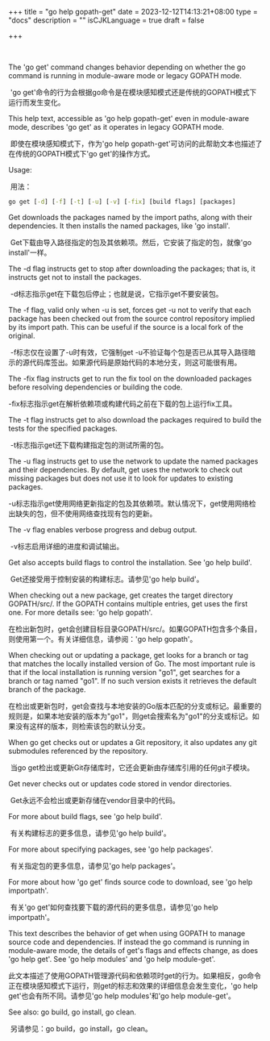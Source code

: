 +++
title = "go help gopath-get"
date = 2023-12-12T14:13:21+08:00
type = "docs"
description = ""
isCJKLanguage = true
draft = false

+++

​	

The 'go get' command changes behavior depending on whether the go command is running in module-aware mode or legacy GOPATH mode.

​	'go get'命令的行为会根据go命令是在模块感知模式还是传统的GOPATH模式下运行而发生变化。

This help text, accessible as 'go help gopath-get' even in module-aware mode, describes 'go get' as it operates in legacy GOPATH mode.

​	即使在模块感知模式下，作为'go help gopath-get'可访问的此帮助文本也描述了在传统的GOPATH模式下'go get'的操作方式。

Usage:

​	用法：

```cmd
go get [-d] [-f] [-t] [-u] [-v] [-fix] [build flags] [packages]
```

Get downloads the packages named by the import paths, along with their dependencies. It then installs the named packages, like 'go install'.

​	Get下载由导入路径指定的包及其依赖项。然后，它安装了指定的包，就像'go install'一样。

The -d flag instructs get to stop after downloading the packages; that is, it instructs get not to install the packages.

​	-d标志指示get在下载包后停止；也就是说，它指示get不要安装包。

The -f flag, valid only when -u is set, forces get -u not to verify that each package has been checked out from the source control repository implied by its import path. This can be useful if the source is a local fork of the original.

​	-f标志仅在设置了-u时有效，它强制get -u不验证每个包是否已从其导入路径暗示的源代码库签出。如果源代码是原始代码的本地分支，则这可能很有用。

The -fix flag instructs get to run the fix tool on the downloaded packages before resolving dependencies or building the code.

​	-fix标志指示get在解析依赖项或构建代码之前在下载的包上运行fix工具。

The -t flag instructs get to also download the packages required to build the tests for the specified packages.

​	-t标志指示get还下载构建指定包的测试所需的包。

The -u flag instructs get to use the network to update the named packages and their dependencies. By default, get uses the network to check out missing packages but does not use it to look for updates to existing packages.

​	-u标志指示get使用网络更新指定的包及其依赖项。默认情况下，get使用网络检出缺失的包，但不使用网络查找现有包的更新。

The -v flag enables verbose progress and debug output.

​	-v标志启用详细的进度和调试输出。

Get also accepts build flags to control the installation. See 'go help build'.

​	Get还接受用于控制安装的构建标志。请参见'go help build'。

When checking out a new package, get creates the target directory GOPATH/src/<import-path>. If the GOPATH contains multiple entries, get uses the first one. For more details see: 'go help gopath'.

​	在检出新包时，get会创建目标目录GOPATH/src/<import-path>。如果GOPATH包含多个条目，则使用第一个。有关详细信息，请参阅：'go help gopath'。

When checking out or updating a package, get looks for a branch or tag that matches the locally installed version of Go. The most important rule is that if the local installation is running version "go1", get searches for a branch or tag named "go1". If no such version exists it retrieves the default branch of the package.

​	在检出或更新包时，get会查找与本地安装的Go版本匹配的分支或标记。最重要的规则是，如果本地安装的版本为"go1"，则get会搜索名为"go1"的分支或标记。如果没有这样的版本，则检索该包的默认分支。

When go get checks out or updates a Git repository, it also updates any git submodules referenced by the repository.

​	当go get检出或更新Git存储库时，它还会更新由存储库引用的任何git子模块。

Get never checks out or updates code stored in vendor directories.

​	Get永远不会检出或更新存储在vendor目录中的代码。

For more about build flags, see 'go help build'.

​	有关构建标志的更多信息，请参见'go help build'。

For more about specifying packages, see 'go help packages'.

​	有关指定包的更多信息，请参见'go help packages'。

For more about how 'go get' finds source code to download, see 'go help importpath'.

​	有关'go get'如何查找要下载的源代码的更多信息，请参见'go help importpath'。

This text describes the behavior of get when using GOPATH to manage source code and dependencies. If instead the go command is running in module-aware mode, the details of get's flags and effects change, as does 'go help get'. See 'go help modules' and 'go help module-get'.

​	此文本描述了使用GOPATH管理源代码和依赖项时get的行为。如果相反，go命令正在模块感知模式下运行，则get的标志和效果的详细信息会发生变化，'go help get'也会有所不同。请参见'go help modules'和'go help module-get'。

See also: go build, go install, go clean.

​	另请参见：go build，go install，go clean。
